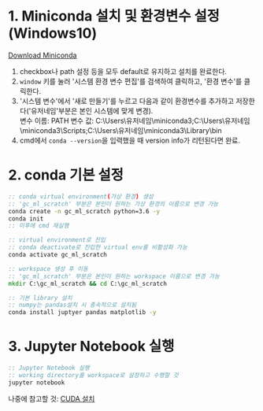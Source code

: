 # 1. Miniconda 설치 및 환경변수 설정(Windows10)
[Download Miniconda](https://docs.anaconda.com/miniconda/)  
1. checkbox나 path 설정 등을 모두 default로 유지하고 설치를 완료한다.
2. `window` 키를 눌러 '시스템 환경 변수 편집'를 검색하여 클릭하고, '환경 변수'를 클릭한다.
3. '시스템 변수'에서 '새로 만들기'를 누르고 다음과 같이 환경변수를 추가하고 저장한다('유저네임'부분은 본인 시스템에 맞게 변경).  
   변수 이름: PATH
   변수 값: C:\Users\유저네임\miniconda3;C:\Users\유저네임\miniconda3\Scripts;C:\Users\유저네임\miniconda3\Library\bin
4. cmd에서 `conda --version`을 입력했을 때 version info가 리턴된다면 완료.

# 2. conda 기본 설정
```cmd
:: conda virtual environment(가상 환경) 생성
:: 'gc_ml_scratch' 부분은 본인이 원하는 가상 환경의 이름으로 변경 가능
conda create -n gc_ml_scratch python=3.6 -y
conda init
:: 이후에 cmd 재실행
```

```cmd
:: virtual environment로 진입
:: conda deactivate로 진입한 virtual env를 비활성화 가능
conda activate gc_ml_scratch

:: workspace 생성 후 이동
:: 'gc_ml_scratch' 부분은 본인이 원하는 workspace 이름으로 변경 가능
mkdir C:\gc_ml_scratch && cd C:\gc_ml_scratch
```

```cmd
:: 기본 library 설치
:: numpy는 pandas설치 시 종속적으로 설치됨
conda install juptyer pandas matplotlib -y
```

# 3. Jupyter Notebook 실행
```cmd
:: Jupyter Notebook 실행
:: working directory를 workspace로 설정하고 수행할 것
jupyter notebook
```

나중에 참고할 것: [CUDA 설치](https://80000coding.oopy.io/d8131e92-bde9-4526-a604-217ef31d5a86)
